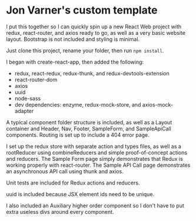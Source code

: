 <h1>Jon Varner's custom template</h1>

<p>I put this together so I can quickly spin up a new React Web project with redux, react-router, and axios ready to go, as well as a very basic website layout. Bootstrap is not included and styling is minimal.</p>

<p>Just clone this project, rename your folder, then run <code>npm install</code>.

<p>I began with create-react-app, then added the following:</p>

<ul>
  <li>redux, react-redux, redux-thunk, and redux-devtools-extension</li>
  <li>react-router-dom</li>
  <li>axios</li>
  <li>uuid</li>
  <li>node-sass</li>
  <li>dev dependencies: enzyme, redux-mock-store, and axios-mock-adapter</li>
</ul>

<p>A typical component folder structure is included, as well as a Layout container and Header, Nav, Footer, SampleForm, and SampleApiCall components. Routing is set up to include a 404 error page.</p>

<p>I set up the redux store with separate action and types files, as well as a rootReducer using combineReducers and simple proof-of-concept actions and reducers. The Sample Form page simply demonstrates that Redux is working properly with react-router. The Sample API Call page demonstrates an asynchronous API call using thunk and axios.</p>

<p>Unit tests are included for Redux actions and reducers.</p>

<p>uuid is included because JSX element ids need to be unique.</p>

<p>I also included an Auxiliary higher order component so I don't have to put extra useless divs around every component.</p>

